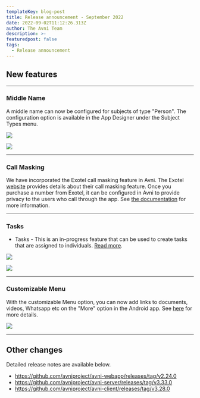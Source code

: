 ```yaml
---
templateKey: blog-post
title: Release announcement - September 2022
date: 2022-09-02T11:12:26.313Z
author: The Avni Team
description: >-
featuredpost: false
tags:
  - Release announcement 
---
```


## New features

---------------------------------------------------------------------------

### Middle Name
A middle name can now be configured for subjects of type "Person". The configuration option is available in the App Designer under the Subject Types menu. 



![](/img/2022-09-02-avni-release-announcement/middle_name_1.png)

![](/img/2022-09-02-avni-release-announcement/middle_name_2.png)

---------------------------------------------------------------------------

### Call Masking

We have incorporated the Exotel call masking feature in Avni. The Exotel [website](https://exotel.com/use-cases/number-masking/) provides details about their call masking feature. 
Once you purchase a number from Exotel, it can be configured in Avni to provide privacy to the users who call through the app. See [the documentation](https://avni.readme.io/docs/call-masking) for more information. 



---------------------------------------------------------------------------

### Tasks

- Tasks - This is an in-progress feature that can be used to create tasks that are assigned to individuals. [Read more](https://avni.readme.io/docs/tasks). 

![](/img/2022-09-02-avni-release-announcement/task_assignment.png)

![](/img/2022-09-02-avni-release-announcement/tasks_on_avni_client.png)


---------------------------------------------------------------------------
### Customizable Menu

With the customizable Menu option, you can now add links to documents, videos, Whatsapp etc on the "More" option in the Android app. See [here](https://avni.readme.io/docs/customizable-menu-items) for more details. 


![](/img/2022-09-02-avni-release-announcement/customizable_menu.png)

---------------------------------------------------------------------------


## Other changes

Detailed release notes are available below. 

- https://github.com/avniproject/avni-webapp/releases/tag/v2.24.0
- https://github.com/avniproject/avni-server/releases/tag/v3.33.0
- https://github.com/avniproject/avni-client/releases/tag/v3.28.0

